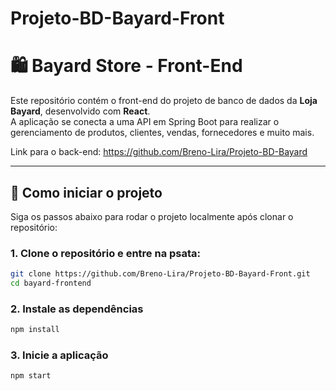 # Projeto-BD-Bayard-Front
# 🛍️ Bayard Store - Front-End

Este repositório contém o front-end do projeto de banco de dados da **Loja Bayard**, desenvolvido com **React**.  
A aplicação se conecta a uma API em Spring Boot para realizar o gerenciamento de produtos, clientes, vendas, fornecedores e muito mais.

Link para o back-end: https://github.com/Breno-Lira/Projeto-BD-Bayard

---

## 🚀 Como iniciar o projeto

Siga os passos abaixo para rodar o projeto localmente após clonar o repositório:

### 1. Clone o repositório e entre na psata:

```bash
git clone https://github.com/Breno-Lira/Projeto-BD-Bayard-Front.git
cd bayard-frontend
``` 

### 2. Instale as dependências
```bash
npm install
```
### 3. Inicie a aplicação
```bash
npm start
```


